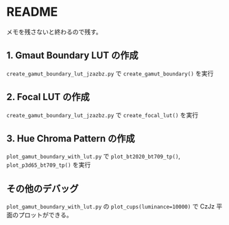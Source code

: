 # README

メモを残さないと終わるので残す。

## 1. Gmaut Boundary LUT の作成

`create_gamut_boundary_lut_jzazbz.py` で `create_gamut_boundary()` を実行

## 2. Focal LUT の作成

`create_gamut_boundary_lut_jzazbz.py` で `create_focal_lut()` を実行

## 3. Hue Chroma Pattern の作成

`plot_gamut_boundary_with_lut.py` で `plot_bt2020_bt709_tp()`, `plot_p3d65_bt709_tp()` を実行

## その他のデバッグ

`plot_gamut_boundary_with_lut.py` の `plot_cups(luminance=10000)` で CzJz 平面のプロットができる。
